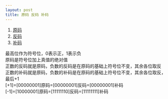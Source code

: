 ```yaml
---
layout: post
title: 原码 反码 补码
---
```

<ol>
<li><a href="https://baike.baidu.com/item/%E5%8E%9F%E7%A0%81/1097586" target="_blank">原码</a></li>
<li><a href="https://baike.baidu.com/item/%E5%8F%8D%E7%A0%81/769985" target="_blank">反码</a></li>
<li><a href="https://baike.baidu.com/item/%E8%A1%A5%E7%A0%81/6854613" target="_blank">补码</a></li>
</ol>
最高位作为符号位，0表示正，1表示负<br>
原码是符号位加上真值的绝对值<br>
正数的反码就是原码，负数的反码是在原码的基础上符号位不变，其余各位取反<br>
正数的补码就是原码，负数的补码是在原码的基础上符号位不变，其余各位取反，最后+1<br>
[+1]=[00000001]原码=[00000001]反码=[00000001]补码<br>
[-1]=[10000001]原码=[11111110]反码=[11111111]补码<br>
